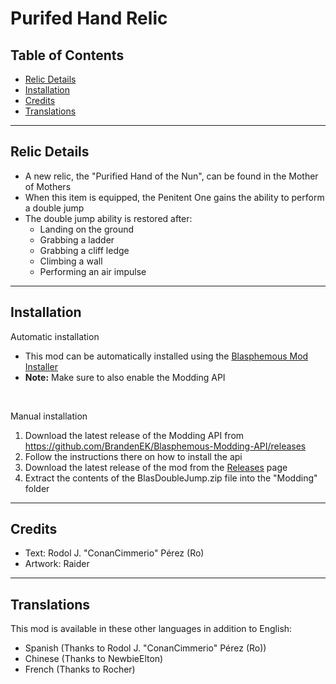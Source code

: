 # Purifed Hand Relic

## Table of Contents

- [Relic Details](https://github.com/BrandenEK/Blasphemous-Double-Jump#relic-details)
- [Installation](https://github.com/BrandenEK/Blasphemous-Double-Jump#installation)
- [Credits](https://github.com/BrandenEK/Blasphemous-Double-Jump#credits)
- [Translations](https://github.com/BrandenEK/Blasphemous-Double-Jump#translations)

---

## Relic Details

- A new relic, the "Purified Hand of the Nun", can be found in the Mother of Mothers
- When this item is equipped, the Penitent One gains the ability to perform a double jump
- The double jump ability is restored after:
  - Landing on the ground
  - Grabbing a ladder
  - Grabbing a cliff ledge
  - Climbing a wall
  - Performing an air impulse

---

## Installation

Automatic installation
- This mod can be automatically installed using the [Blasphemous Mod Installer](https://github.com/BrandenEK/Blasphemous-Mod-Installer)<br>
- **Note:** Make sure to also enable the Modding API<br>
<br>

Manual installation
1. Download the latest release of the Modding API from https://github.com/BrandenEK/Blasphemous-Modding-API/releases
2. Follow the instructions there on how to install the api
3. Download the latest release of the mod from the [Releases](https://github.com/BrandenEK/Blasphemous-Double-Jump/releases) page
4. Extract the contents of the BlasDoubleJump.zip file into the "Modding" folder

---

## Credits

- Text: Rodol J. "ConanCimmerio" Pérez (Ro)
- Artwork: Raider

---

## Translations

This mod is available in these other languages in addition to English:
- Spanish (Thanks to Rodol J. "ConanCimmerio" Pérez (Ro))
- Chinese (Thanks to NewbieElton)
- French (Thanks to Rocher)

